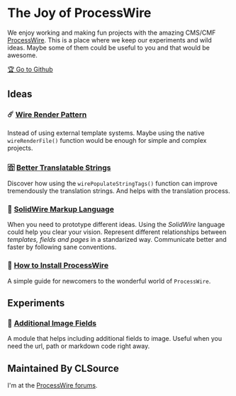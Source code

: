 # The Joy of ProcessWire

We enjoy working and making fun projects with the amazing CMS/CMF [ProcessWire](https://processwire.com).
This is a place where we keep our experiments and wild ideas.
Maybe some of them could be useful to you and that would be awesome.

[🏆 Go to Github](https://github.com/joyofpw)

## Ideas

### ☄️ [Wire Render Pattern](https://github.com/joyofpw/wire-render-pattern) 

Instead of using external template systems. 
Maybe using the native `wireRenderFile()` function 
would be enough for simple and complex projects.

### 🈴 [Better Translatable Strings](https://github.com/joyofpw/better-translatable-strings)

Discover how using the `wirePopulateStringTags()` function can improve tremendously the translation strings.
And helps with the translation process.

### 🚎 [SolidWire Markup Language](https://github.com/joyofpw/solidwire)

When you need to prototype different ideas.
Using the *SolidWire* language could help you clear your vision. 
Represent different relationships between *templates, fields and pages*
in a standarized way. Communicate better and faster by following sane conventions.

### 🏁 [How to Install ProcessWire](https://github.com/joyofpw/how-to-install-processwire)

A simple guide for newcomers to the wonderful world of `ProcessWire`.

## Experiments

### 🔖 [Additional Image Fields](https://github.com/joyofpw/imagefield-additional-fields)

A module that helps including additional fields to image. Useful when you need the url, 
path or markdown code right away.

## Maintained By CLSource
I'm at the [ProcessWire forums](https://processwire.com/talk/profile/2127-clsource/).
